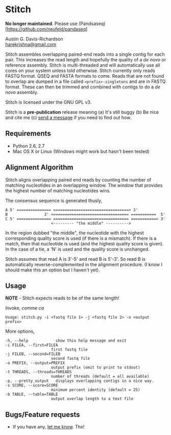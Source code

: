 # Stitch

**No longer maintained**. Please use (Pandsaseq)[https://github.com/neufeld/pandaseq]

Austin G. Davis-Richardson  
<harekrishna@gmail.com>

Stitch assembles overlapping paired-end reads into a single contig for each pair. This increases the read length and hopefully the quality of a _de novo_ or reference assembly. Stitch is multi-threaded and will automatically use all cores on your system unless told otherwise. Stitch currently only reads FASTQ format. QSEQ and FASTA formats to come. Reads that are not found to overlap are dumped in a file called `<prefix>-singletons` and are in FASTQ format. These can then be trimmed and combined with contigs to do a _de novo_ assembly.

Stitch is licensed under the GNU GPL v3.

Stitch is a __pre-publication__ release meaning (a) It's still buggy (b) Be nice and cite me (c) [send a message](mailto:adavisr@ufl.edu) if you need to find out how.
		
## Requirements

- Python 2.6, 2.7
- Mac OS X or Linux (Windows might work but hasn't been tested)

## Alignment Algorithm

Stitch aligns overlapping paired end reads by counting the number of matching nucleotides in an overlapping window. The window that provides the highest number of matching nucleotides wins.

The consensus sequence is generated thusly,

    A 5' =============== =================================> 3'
    B                3' <================================= ===========  5'
    C 5' =============== ================================= ===========> 3'
                        <--------- "the middle" ---------->
                        
In the region dubbed "the middle", the nucleotide with the highest corresponding quality score is used (if there is a mismatch). If there is a match, then that nucleotide is used (and the highest quality score is  given). In the case of a tie, a 'N' is used and the quality score is unchanged.
    
Stitch assumes that read A is 3'-5' and read B is 5'-3'. So read B is automatically reverse-complemented in the alignment procedure. (I know I should make this an option but I haven't yet).

## Usage

**NOTE** - Stitch expects reads to be of the same length!

Invoke, _comme ca_

    Usage: stitch.py -i <fastq file 1> -j <fastq file 2> -o <output prefix>

More options,

    -h, --help            show this help message and exit
    -i FILEA, --first=FILEA
                        first fastq file
    -j FILEB, --second=FILEB
                        second fastq file
    -o PREFIX, --output=PREFIX
                        output prefix (omit to print to stdout)
    -t THREADS, --threads=THREADS
                        number of threads (default = all available)
    -p, --pretty_output   displays overlapping contigs in a nice way.
    -s SCORE, --score=SCORE
                        minimum percent identity (default = 25)
    -b TABLE, --table=TABLE
                        output overlap length to a text file

## Bugs/Feature requests

 - If you have any, [let me know](https://github.com/audy/stitch/issues). Thx!


